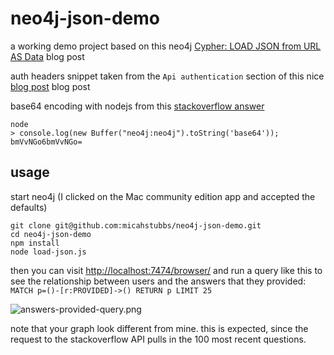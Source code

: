 # neo4j-json-demo

a working demo project based on this neo4j [Cypher: LOAD JSON from URL AS Data](https://neo4j.com/blog/cypher-load-json-from-url/) blog post

auth headers snippet taken from the `Api authentication` section of this nice [blog post](http://voidcanvas.com/how-to-write-a-basic-read-write-operation-of-neo4j-with-node-js-in-express-apis/) blog post

base64 encoding with nodejs from this [stackoverflow answer](https://stackoverflow.com/a/6182519/1732222)
```
node
> console.log(new Buffer("neo4j:neo4j").toString('base64'));
bmVvNGo6bmVvNGo=
```

## usage 

start neo4j (I clicked on the Mac community edition app and accepted the defaults)

```
git clone git@github.com:micahstubbs/neo4j-json-demo.git
cd neo4j-json-demo
npm install
node load-json.js
```

then you can visit [http://localhost:7474/browser/](http://localhost:7474/browser/)
and run a query like this to see the relationship between users and the answers that they provided:
`MATCH p=()-[r:PROVIDED]->() RETURN p LIMIT 25`

![answers-provided-query.png](http://i.imgur.com/NmNfMDC.png)

note that your graph look different from mine. this is expected, since the request to the stackoverflow API pulls in the 100 most recent questions. 